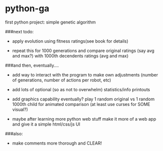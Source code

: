 # python-ga
first python project: simple genetic algorithm


###next todo:

* apply evolution using fitness ratings(see book for details)

* repeat this for 1000 generations and compare original ratings (say avg and max?) with 1000th decendents ratings (avg and max)


###and then, eventually....

* add way to interact with the program to make own adjustments (number of generations, number of actions per robot, etc)

* add lots of optional (so as not to overwhelm) statistics/info printouts

* add graphics capability eventually?  play 1 random original vs 1 random 1000th child for animated comparison (at least use curses for SOME visual?)

* maybe after learning more python web stuff make it more of a web app and give it a simple html/css/js UI


###also:

* make comments more thorough and CLEAR!

